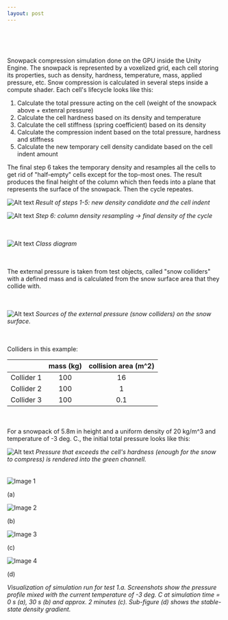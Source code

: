 ```yaml
---
layout: post
---
```


<div style="height: 50px;"></div>

Snowpack compression simulation done on the GPU inside the Unity Engine. The snowpack is represented by a voxelized grid, each cell storing its properties, such as density, hardness, temperature, mass, applied pressure, etc. Snow compression is calculated in several steps inside a compute shader. Each cell's lifecycle looks like this:

1. Calculate the total pressure acting on the cell (weight of the snowpack above + extenral pressure)
2. Calculate the cell hardness based on its density and temperature
3. Calculate the cell stiffness (spring coefficient) based on its density
4. Calculate the compression indent based on the total pressure, hardness and stiffness
5. Calculate the new temporary cell density candidate based on the cell indent amount

The final step 6 takes the temporary density and resamples all the cells to get rid of "half-empty" cells except for the top-most ones. The result produces the final height of the column which then feeds into a plane that represents the surface of the snowpack. Then the cycle repeates.

![Alt text](/assets/images/snowsim/compresionIllu1.png)
*Result of steps 1-5: new density candidate and the cell indent*

![Alt text](/assets/images/snowsim/densityResamplingIllu.png)
*Step 6: column density resampling -> final density of the cycle*

<div style="height: 20px;"></div>


![Alt text](/assets/images/snowsim/classDiagram.png)
*Class diagram*

<div style="height: 20px;"></div>


The external pressure is taken from test objects, called "snow colliders" with a defined mass and is calculated from the snow surface area that they collide with. 

<div style="height: 20px;"></div>

![Alt text](/assets/images/snowsim/colliders.png) 
*Sources of the external pressure (snow colliders) on the snow surface.*

<div style="height: 20px;"></div>

Colliders in this example:

|		    | mass (kg)     | collision area (m^2) |
|:----------|:-------------:|:--------------------:|
| Collider 1|		100     |			16		   |
| Collider 2|		100		|			1		   |
| Collider 3|		100		|			0.1		   |

<div style="height: 20px;"></div>


For a snowpack of 5.8m in height and a uniform density of 20 kg/m^3 and temperature of -3 deg. C., the initial total pressure looks like this:

![Alt text](/assets/images/snowsim/vis_start_pressure.png) 
*Pressure that exceeds the cell's hardness (enough for the snow to compress) is rendered into the green channell.*

<div style="height: 20px;"></div>

<div class="image-grid" >
	<div class="item" >
		<img src="/assets/images/snowsim/test1_start.png" alt="Image 1" >
		<p >(a)</p >
	</div >
		<div class="item" >
		<img src="/assets/images/snowsim/test1_halfway.png" alt="Image 2" >
		<p >(b)</p >
	</div >
		<div class="item" >
		<img src="/assets/images/snowsim/test1_stable_side.png" alt="Image 3" >
		<p >(c)</p >
	</div >
		<div class="item" >
		<img src="/assets/images/snowsim/test1_stable_density.png" alt="Image 4" >
		<p >(d)</p >
	</div >
</div >

*Visualization of simulation run for test 1.a. Screenshots show the pressure profile mixed with the current temperature of -3 deg. C at simulation time = 0 s (a), 30 s (b) and approx. 2 minutes (c). Sub-figure (d) shows the stable-state density gradient.*




